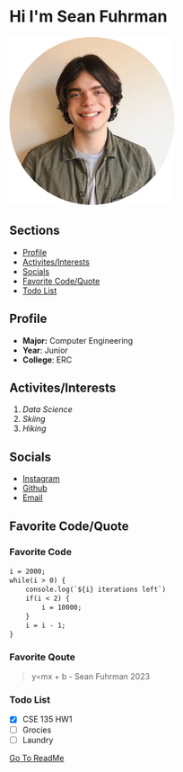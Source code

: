# Hi I'm Sean Fuhrman

<img src="Mid_Res_Portrait.webp"
     alt="Portrait"
     height="300px" />

## Sections
- [Profile](https://github.com/Sean-Fuhrman/CSE110_Lab1/blob/main/index.md#profile)
- [Activites/Interests](https://github.com/Sean-Fuhrman/CSE110_Lab1/blob/main/index.md#activitesinterests)
- [Socials](https://github.com/Sean-Fuhrman/CSE110_Lab1/blob/main/index.md#activitesinterests)
- [Favorite Code/Quote](https://github.com/Sean-Fuhrman/CSE110_Lab1/blob/main/index.md#activitesinterests)
- [Todo List](https://github.com/Sean-Fuhrman/CSE110_Lab1/blob/vscode-ui/index.md#todo-list)

## Profile
- **Major:** Computer Engineering
- **Year**: Junior
- **College**: ERC

## Activites/Interests
1. *Data Science*
2. *Skiing* 
3. *Hiking*

## Socials
- [Instagram](https://www.instagram.com/sean.fuhrman/)
- [Github](https://github.com/Sean-Fuhrman)
- [Email](mailto:seantfuhrman@gmail.com)

## Favorite Code/Quote
### Favorite Code
```
i = 2000;
while(i > 0) {
    console.log(`${i} iterations left`)
    if(i < 2) {
        i = 10000;
    }
    i = i - 1;
}
```
### Favorite Qoute
>  y=mx + b - Sean Fuhrman 2023


### Todo List
- [x] CSE 135 HW1
- [ ] Grocies
- [ ] Laundry
  
[Go To ReadMe](README.md)
